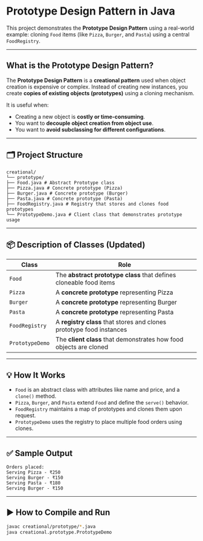 #  Prototype Design Pattern in Java

This project demonstrates the **Prototype Design Pattern** using a real-world example: cloning `Food` items (like `Pizza`, `Burger`, and `Pasta`) using a central `FoodRegistry`.

---

##  What is the Prototype Design Pattern?

The **Prototype Design Pattern** is a **creational pattern** used when object creation is expensive or complex. Instead of creating new instances, you create **copies of existing objects (prototypes)** using a cloning mechanism.

It is useful when:
- Creating a new object is **costly or time-consuming**.
- You want to **decouple object creation from object use**.
- You want to **avoid subclassing for different configurations**.

---

## 🗂️ Project Structure
```
creational/
└── prototype/
├── Food.java # Abstract Prototype class
├── Pizza.java # Concrete prototype (Pizza)
├── Burger.java # Concrete prototype (Burger)
├── Pasta.java # Concrete prototype (Pasta)
├── FoodRegistry.java # Registry that stores and clones food prototypes
└── PrototypeDemo.java # Client class that demonstrates prototype usage
```

---

## 📦 Description of Classes (Updated)

| Class             | Role                                                                 |
|------------------|----------------------------------------------------------------------|
| `Food`           | The **abstract prototype class** that defines cloneable food items   |
| `Pizza`          | A **concrete prototype** representing Pizza                          |
| `Burger`         | A **concrete prototype** representing Burger                         |
| `Pasta`          | A **concrete prototype** representing Pasta                          |
| `FoodRegistry`   | A **registry class** that stores and clones prototype food instances |
| `PrototypeDemo`  | The **client class** that demonstrates how food objects are cloned   |

---

## 💡 How It Works

- `Food` is an abstract class with attributes like name and price, and a `clone()` method.
- `Pizza`, `Burger`, and `Pasta` extend `Food` and define the `serve()` behavior.
- `FoodRegistry` maintains a map of prototypes and clones them upon request.
- `PrototypeDemo` uses the registry to place multiple food orders using clones.

---

## ✅ Sample Output
```
Orders placed:
Serving Pizza - ₹250
Serving Burger - ₹150
Serving Pasta - ₹180
Serving Burger - ₹150
```
---

## ▶️ How to Compile and Run

```bash
javac creational/prototype/*.java
java creational.prototype.PrototypeDemo

